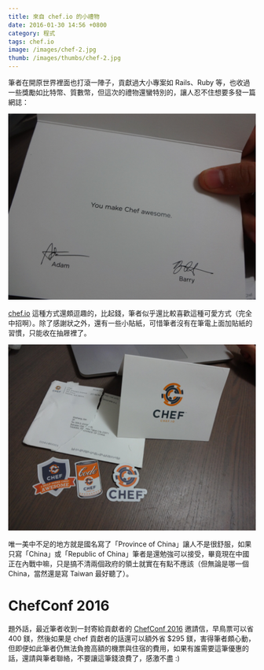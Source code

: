 ```yaml
---
title: 來自 chef.io 的小禮物
date: 2016-01-30 14:56 +0800
category: 程式
tags: chef.io
image: /images/chef-2.jpg
thumb: /images/thumbs/chef-2.jpg
---
```


筆者在開原世界裡面也打滾一陣子，貢獻過大小專案如 Rails、Ruby 等，也收過一些獎勵如比特幣、質數幣，但這次的禮物還蠻特別的，讓人忍不住想要多發一篇網誌：

<!-- more -->

![](/images/chef-2.jpg)

[chef.io](http://chef.io/) 這種方式還頗逗趣的，比起錢，筆者似乎還比較喜歡這種可愛方式（完全中招啊）。除了感謝狀之外，還有一些小貼紙，可惜筆者沒有在筆電上面加貼紙的習慣，只能收在抽屜裡了。

![](/images/chef.jpg)

唯一美中不足的地方就是國名寫了「Province of China」讓人不是很舒服，如果只寫「China」或「Republic of China」筆者是還勉強可以接受，畢竟現在中國正在內戰中嘛，只是搞不清兩個政府的領土就實在有點不應該（但無論是哪一個 China，當然還是寫 Taiwan 最好聽了）。

# ChefConf 2016

題外話，最近筆者收到一封寄給貢獻者的 [ChefConf 2016](https://chefconf.chef.io) 邀請信，早鳥票可以省 400 鎂，然後如果是 chef 貢獻者的話還可以額外省 $295 鎂，害得筆者頗心動，但即便如此筆者仍無法負擔高額的機票與住宿的費用，如果有誰需要這筆優惠的話，還請與筆者聯絡，不要讓這筆錢浪費了，感激不盡 :)
